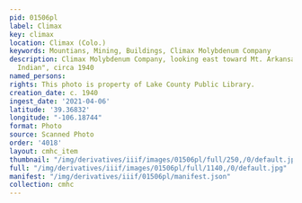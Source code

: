 ```yaml
---
pid: 01506pl
label: Climax
key: climax
location: Climax (Colo.)
keywords: Mountians, Mining, Buildings, Climax Molybdenum Company
description: Climax Molybdenum Company, looking east toward Mt. Arkansas "Sleeping
  Indian", circa 1940
named_persons: 
rights: This photo is property of Lake County Public Library.
creation_date: c. 1940
ingest_date: '2021-04-06'
latitude: '39.36832'
longitude: "-106.18744"
format: Photo
source: Scanned Photo
order: '4018'
layout: cmhc_item
thumbnail: "/img/derivatives/iiif/images/01506pl/full/250,/0/default.jpg"
full: "/img/derivatives/iiif/images/01506pl/full/1140,/0/default.jpg"
manifest: "/img/derivatives/iiif/01506pl/manifest.json"
collection: cmhc
---
```

